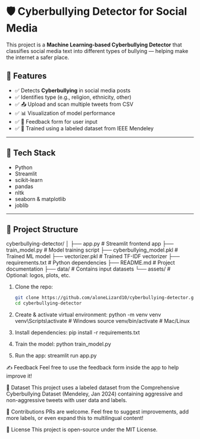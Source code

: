# 🛡️ Cyberbullying Detector for Social Media

This project is a **Machine Learning-based Cyberbullying Detector** that classifies social media text into different types of bullying — helping make the internet a safer place.

## 🚀 Features

- ✅ Detects **Cyberbullying** in social media posts
- ✅ Identifies type (e.g., religion, ethnicity, other)
- ✅ 📤 Upload and scan multiple tweets from CSV
- ✅ 📊 Visualization of model performance
- ✅ 📝 Feedback form for user input
- ✅ 🧠 Trained using a labeled dataset from IEEE Mendeley

---

## 🧪 Tech Stack

- Python
- Streamlit
- scikit-learn
- pandas
- nltk
- seaborn & matplotlib
- joblib

---

## 📁 Project Structure

cyberbullying-detector/
│
├── app.py # Streamlit frontend app
├── train_model.py # Model training script
├── cyberbullying_model.pkl # Trained ML model
├── vectorizer.pkl # Trained TF-IDF vectorizer
├── requirements.txt # Python dependencies
├── README.md # Project documentation
├── data/ # Contains input datasets
└── assets/ # Optional: logos, plots, etc.

1. Clone the repo:
   ```bash
   git clone https://github.com/aloneLizard10/cyberbullying-detector.git
   cd cyberbullying-detector
2. Create & activate virtual environment:
    python -m venv venv
venv\Scripts\activate      # Windows
source venv/bin/activate   # Mac/Linux

3. Install dependencies:
    pip install -r requirements.txt

4. Train the model:
    python train_model.py

5. Run the app:
    streamlit run app.py

✍️ Feedback
Feel free to use the feedback form inside the app to help improve it!

📌 Dataset
This project uses a labeled dataset from the Comprehensive Cyberbullying Dataset (Mendeley, Jan 2024) containing aggressive and non-aggressive tweets with user data and labels.

🤝 Contributions
PRs are welcome. Feel free to suggest improvements, add more labels, or even expand this to multilingual content!

📜 License
This project is open-source under the MIT License.
